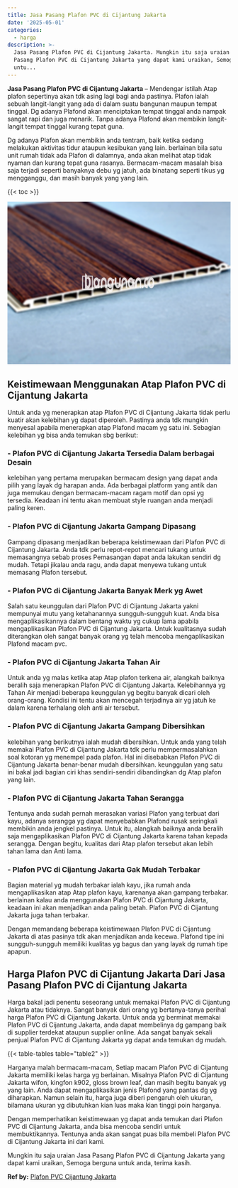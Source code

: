 ```yaml
---
title: Jasa Pasang Plafon PVC di Cijantung Jakarta
date: '2025-05-01'
categories:
  - harga
description: >-
  Jasa Pasang Plafon PVC di Cijantung Jakarta. Mungkin itu saja uraian Jasa
  Pasang Plafon PVC di Cijantung Jakarta yang dapat kami uraikan, Semoga berguna
  untu...
---
```


**Jasa Pasang Plafon PVC di Cijantung Jakarta** – Mendengar istilah Atap plafon sepertinya akan tdk asing lagi bagi anda pastinya. Plafon ialah sebuah langit-langit yang ada di dalam suatu bangunan maupun tempat tinggal. Dg adanya Plafond akan menciptakan tempat tinggal anda nampak sangat rapi dan juga menarik. Tanpa adanya Plafond akan membikin langit-langit tempat tinggal kurang tepat guna.

Dg adanya Plafon akan membikin anda tentram, baik ketika sedang melakukan aktivitas tidur ataupun kesibukan yang lain. berlainan bila satu unit rumah tidak ada Plafon di dalamnya, anda akan melihat atap tidak nyaman dan kurang tepat guna rasanya. Bermacam-macam masalah bisa saja terjadi seperti banyaknya debu yg jatuh, ada binatang seperti tikus yg mengganggu, dan masih banyak yang yang lain.

{{< toc >}}

![Jasa Pasang Plafon PVC di Cijantung Jakarta](/images/flafond-pvc-murah03.png)

## Keistimewaan Menggunakan Atap Plafon PVC di Cijantung Jakarta

Untuk anda yg menerapkan atap Plafon PVC di Cijantung Jakarta tidak perlu kuatir akan kelebihan yg dapat diperoleh. Pastinya anda tdk mungkin menyesal apabila menerapkan atap Plafond macam yg satu ini. Sebagian kelebihan yg bisa anda temukan sbg berikut:

### \- Plafon PVC di Cijantung Jakarta Tersedia Dalam berbagai Desain

kelebihan yang pertama merupakan bermacam design yang dapat anda pilih yang layak dg harapan anda. Ada berbagai platform yang antik dan juga memukau dengan bermacam-macam ragam motif dan opsi yg tersedia. Keadaan ini tentu akan membuat style ruangan anda menjadi paling keren.

### \- Plafon PVC di Cijantung Jakarta Gampang Dipasang

Gampang dipasang menjadikan beberapa keistimewaan dari Plafon PVC di Cijantung Jakarta. Anda tdk perlu repot-repot mencari tukang untuk memasangnya sebab proses Pemasangan dapat anda lakukan sendiri dg mudah. Tetapi jikalau anda ragu, anda dapat menyewa tukang untuk memasang Plafon tersebut.

### \- Plafon PVC di Cijantung Jakarta Banyak Merk yg Awet

Salah satu keunggulan dari Plafon PVC di Cijantung Jakarta yakni mempunyai mutu yang ketahanannya sungguh-sungguh kuat. Anda bisa mengaplikasikannya dalam bentang waktu yg cukup lama apabila mengaplikasikan Plafon PVC di Cijantung Jakarta. Untuk kualitasnya sudah diterangkan oleh sangat banyak orang yg telah mencoba mengaplikasikan Plafond macam pvc.

### \- Plafon PVC di Cijantung Jakarta Tahan Air

Untuk anda yg malas ketika atap Atap plafon terkena air, alangkah baiknya beralih saja menerapkan Plafon PVC di Cijantung Jakarta. Kelebihannya yg Tahan Air menjadi beberapa keunggulan yg begitu banyak dicari oleh orang-orang. Kondisi ini tentu akan mencegah terjadinya air yg jatuh ke dalam karena terhalang oleh anti air tersebut.

### \- Plafon PVC di Cijantung Jakarta Gampang Dibersihkan

kelebihan yang berikutnya ialah mudah dibersihkan. Untuk anda yang telah memakai Plafon PVC di Cijantung Jakarta tdk perlu mempermasalahkan soal kotoran yg menempel pada plafon. Hal ini disebabkan Plafon PVC di Cijantung Jakarta benar-benar mudah dibersihkan. keunggulan yang satu ini bakal jadi bagian ciri khas sendiri-sendiri dibandingkan dg Atap plafon yang lain.

### \- Plafon PVC di Cijantung Jakarta Tahan Serangga

Tentunya anda sudah pernah merasakan variasi Plafon yang terbuat dari kayu, adanya serangga yg dapat menyebabkan Plafond rusak seringkali membikin anda jengkel pastinya. Untuk itu, alangkah baiknya anda beralih saja mengaplikasikan Plafon PVC di Cijantung Jakarta karena tahan kepada serangga. Dengan begitu, kualitas dari Atap plafon tersebut akan lebih tahan lama dan Anti lama.

### \- Plafon PVC di Cijantung Jakarta Gak Mudah Terbakar

Bagian material yg mudah terbakar ialah kayu, jika rumah anda mengaplikasikan atap Atap plafon kayu, karenanya akan gampang terbakar. berlainan kalau anda menggunakan Plafon PVC di Cijantung Jakarta, keadaan ini akan menjadikan anda paling betah. Plafon PVC di Cijantung Jakarta juga tahan terbakar.

Dengan memandang beberapa keistimewaan Plafon PVC di Cijantung Jakarta di atas pasinya tdk akan menjadikan anda kecewa. Plafond tipe ini sungguh-sungguh memiliki kualitas yg bagus dan yang layak dg rumah tipe apapun.

## Harga Plafon PVC di Cijantung Jakarta Dari Jasa Pasang Plafon PVC di Cijantung Jakarta

Harga bakal jadi penentu seseorang untuk memakai Plafon PVC di Cijantung Jakarta atau tidaknya. Sangat banyak dari orang yg bertanya-tanya perihal harga Plafon PVC di Cijantung Jakarta. Untuk anda yg berminat memakai Plafon PVC di Cijantung Jakarta, anda dapat membelinya dg gampang baik di supplier terdekat ataupun supplier online. Ada sangat banyak sekali penjual Plafon PVC di Cijantung Jakarta yg dapat anda temukan dg mudah.

{{< table-tables table="table2" >}}

Harganya malah bermacam-macam, Setiap macam Plafon PVC di Cijantung Jakarta memiliki kelas harga yg berlainan. Misalnya Plafon PVC di Cijantung Jakarta wifon, kingfon k902, gloss brown leaf, dan masih begitu banyak yg yang lain. Anda dapat mengaplikasikan jenis Plafond yang pantas dg yg diharapkan. Namun selain itu, harga juga diberi pengaruh oleh ukuran, bilamana ukuran yg dibutuhkan kian luas maka kian tinggi poin harganya.

Dengan memperhatikan keistimewaan yg dapat anda temukan dari Plafon PVC di Cijantung Jakarta, anda bisa mencoba sendiri untuk membuktikannya. Tentunya anda akan sangat puas bila membeli Plafon PVC di Cijantung Jakarta ini dari kami.

Mungkin itu saja uraian Jasa Pasang Plafon PVC di Cijantung Jakarta yang dapat kami uraikan, Semoga berguna untuk anda, terima kasih.

**Ref by:** [Plafon PVC Cijantung Jakarta](https://id.wikipedia.org/wiki/Plafon)
